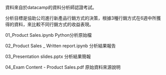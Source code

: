 資料來自於datacamp的資料分析師認證考試。

分析目標是協助公司進行新產品行銷方式的決策，根據3種行銷方式在6週中所獲得的資料，來比較不同行銷方式的收益表現。

01_Product Sales.ipynb
Python分析原始檔

02_Product Sales _ Written report.ipynb
分析結果報告

03_Presentation slides.pptx
分析結果簡報

04_Exam Content - Product Sales.pdf
原始資料來源說明